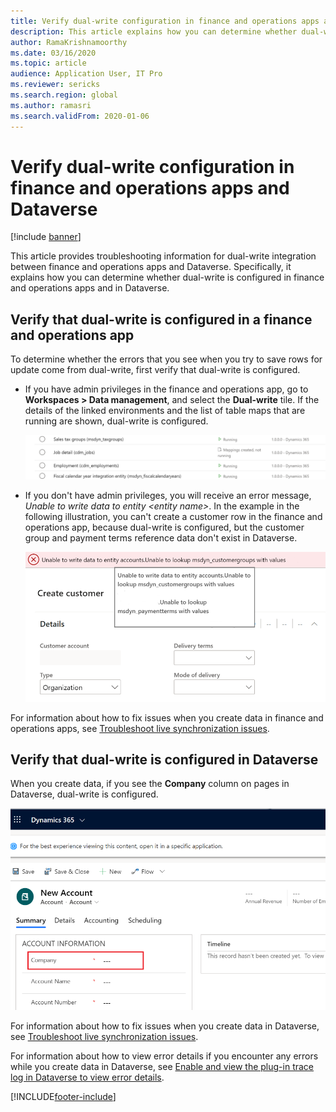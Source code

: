 ```yaml
---
title: Verify dual-write configuration in finance and operations apps and Dataverse
description: This article explains how you can determine whether dual-write is configured in finance and operations apps and in Dataverse.
author: RamaKrishnamoorthy
ms.date: 03/16/2020
ms.topic: article
audience: Application User, IT Pro
ms.reviewer: sericks
ms.search.region: global
ms.author: ramasri
ms.search.validFrom: 2020-01-06
---
```


# Verify dual-write configuration in finance and operations apps and Dataverse

[!include [banner](../../includes/banner.md)]





This article provides troubleshooting information for dual-write integration between finance and operations apps and Dataverse. Specifically, it explains how you can determine whether dual-write is configured in finance and operations apps and in Dataverse.

## Verify that dual-write is configured in a finance and operations app

To determine whether the errors that you see when you try to save rows for update come from dual-write, first verify that dual-write is configured.

+ If you have admin privileges in the finance and operations app, go to **Workspaces \> Data management**, and select the **Dual-write** tile. If the details of the linked environments and the list of table maps that are running are shown, dual-write is configured.

    ![Verifying the finance and operations app connection when you have admin privileges.](media/verify_fin_ops_1.png)

+ If you don't have admin privileges, you will receive an error message, *Unable to write data to entity \<entity name\>*. In the example in the following illustration, you can't create a customer row in the finance and operations app, because dual-write is configured, but the customer group and payment terms reference data don't exist in Dataverse.

    ![Verifying the finance and operations app connection when you don't have admin privileges.](media/verify_fin_ops_2.png)

For information about how to fix issues when you create data in finance and operations apps, see [Troubleshoot live synchronization issues](dual-write-troubleshooting-live-sync.md).

## Verify that dual-write is configured in Dataverse

When you create data, if you see the **Company** column on pages in Dataverse, dual-write is configured.

![Verifying the Dataverse connection.](media/verify_cds.png)

For information about how to fix issues when you create data in Dataverse, see [Troubleshoot live synchronization issues](dual-write-troubleshooting-live-sync.md).

For information about how to view error details if you encounter any errors while you create data in Dataverse, see [Enable and view the plug-in trace log in Dataverse to view error details](dual-write-troubleshooting.md#enable-view-trace).


[!INCLUDE[footer-include](../../../../includes/footer-banner.md)]
